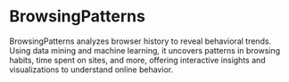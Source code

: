 # BrowsingPatterns
BrowsingPatterns analyzes browser history to reveal behavioral trends. Using data mining and machine learning, it uncovers patterns in browsing habits, time spent on sites, and more, offering interactive insights and visualizations to understand online behavior.
